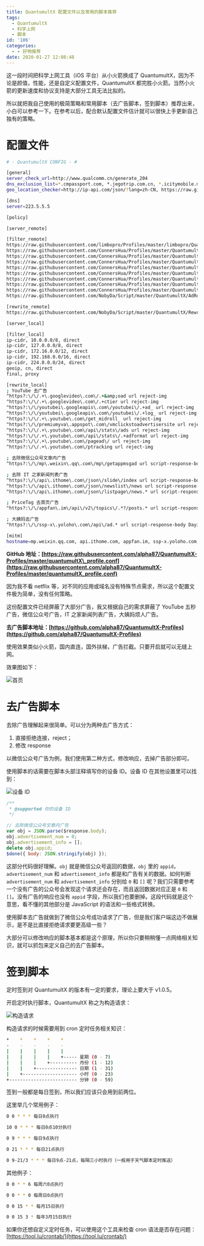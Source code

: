 ```yaml
---
title: QuantumultX 配置文件以及常用的脚本推荐
tags:
  - QuantumultX
  - 科学上网
  - 脚本
id: '106'
categories:
  - - 好物推荐
date: 2020-01-27 12:08:48
---
```


这一段时间把科学上网工具（iOS 平台）从小火箭换成了 QuantumultX，因为不论是颜值，性能，还是自定义配置文件，QuantumultX 都完胜小火箭。当然小火箭的更新速度和协议支持是大部分工具无法比拟的。

所以就把我自己使用的极简策略和常用脚本（去广告脚本，签到脚本）推荐出来，小白可以参考一下。在参考以后，配合默认配置文件估计就可以很快上手更新自己独有的策略。
<!-- more -->
# 配置文件

```bash
# - QuantumultX CONFIG - #

[general]
server_check_url=http://www.qualcomm.cn/generate_204
dns_exclusion_list=*.cmpassport.com, *.jegotrip.com.cn, *.icitymobile.mobi, *.pingan.com.cn, *.cmbchina.com
geo_location_checker=http://ip-api.com/json/?lang=zh-CN, https://raw.githubusercontent.com/KOP-XIAO/QuantumultX/master/Scripts/IP_API.js

[dns]
server=223.5.5.5

[policy]

[server_remote]

[filter_remote]
https://raw.githubusercontent.com/limbopro/Profiles/master/limbopro/QuantumultX.list, tag=机场域名, enabled=true
https://raw.githubusercontent.com/ConnersHua/Profiles/master/Quantumult/X/Filter/Global.list, tag=国外路线, enabled=true
https://raw.githubusercontent.com/ConnersHua/Profiles/master/Quantumult/X/Filter/ForeignMedia.list, tag=国外视频, force-policy=proxy, enabled=true
https://raw.githubusercontent.com/ConnersHua/Profiles/master/Quantumult/X/Filter/Media/YouTube.list, tag=YouTube, force-policy=proxy, enabled=true
https://raw.githubusercontent.com/ConnersHua/Profiles/master/Quantumult/X/Filter/DomesticMedia.list, tag=国内视频, force-policy=direct, enabled=true
https://raw.githubusercontent.com/ConnersHua/Profiles/master/Quantumult/X/Filter/China.list, tag=国内路线, enabled=true
https://raw.githubusercontent.com/ConnersHua/Profiles/master/Quantumult/X/Filter/Hijacking.list, tag=运营商劫持及恶意网站, enabled=true
https://raw.githubusercontent.com/ConnersHua/Profiles/master/Quantumult/X/Filter/Advertising.list, tag=去广告, enabled=true
https://raw.githubusercontent.com/ConnersHua/Profiles/master/Quantumult/X/Filter/Unbreak.list, tag=UNBREAK, enabled=true
https://raw.githubusercontent.com/NobyDa/Script/master/QuantumultX/AdRule.list, tag=NobyDa去广告, enabled=true

[rewrite_remote]
https://raw.githubusercontent.com/NobyDa/Script/master/QuantumultX/Rewrite_lhie1.conf, tag=默认, enabled=true

[server_local]

[filter_local]
ip-cidr, 10.0.0.0/8, direct
ip-cidr, 127.0.0.0/8, direct
ip-cidr, 172.16.0.0/12, direct
ip-cidr, 192.168.0.0/16, direct
ip-cidr, 224.0.0.0/24, direct
geoip, cn, direct
final, proxy

[rewrite_local]
; YouTube 去广告
^https?:\/\/.+\.googlevideo\.com\/.+&amp;oad url reject-img
^https?:\/\/.+\.googlevideo\.com\/.+ctier url reject-img
^https?:\/\/youtubei\.googleapis\.com\/youtubei\/.+ad_ url reject-img
^https?:\/\/youtubei\.googleapis\.com\/youtubei\/.+log_ url reject-img
^https?:\/\/.+\.youtube\.com\/get_midroll_ url reject-img
^https?:\/\/premiumyva\.appspot\.com\/vmclickstoadvertisersite url reject-img
^https?:\/\/.+\.youtube\.com\/api\/stats\/ads url reject-img
^https?:\/\/.+\.youtube\.com\/api\/stats\/.+adformat url reject-img
^https?:\/\/.+\.youtube\.com\/pagead\/ url reject-img
^https?:\/\/.+\.youtube\.com\/ptracking url reject-img

; 去除微信公众号文章内广告
^https?:\/\/mp\.weixin\.qq\.com\/mp\/getappmsgad url script-response-body WeChat.js

; 去除 IT 之家新闻列表广告
^https?:\/\/api\.ithome\.com\/json\/slide\/index url script-response-body ITHome.js
^https?:\/\/api\.ithome\.com\/json\/newslist\/news url script-response-body ITHome.js
^https?:\/\/api\.ithome\.com\/json\/listpage\/news.* url script-response-body ITHome.js

; PriceTag 去首页广告
^https?:\/\/appfan\.im\/api\/v2\/topics\/.*?/posts.* url script-response-body PriceTagAD.js

; 大姨妈去广告
^https?:\/\/ssp-x\.yoloho\.com\/api\/ad.* url script-response-body Dayima.js

[mitm]
hostname=mp.weixin.qq.com, api.ithome.com, appfan.im, ssp-x.yoloho.com, *.googlevideo.com, s.youtube.com, www.youtube.com, youtubei.googleapis.com
```

**GitHub 地址：[https://raw.githubusercontent.com/alpha87/QuantumultX-Profiles/master/quantumultX\_profile.conf](https://raw.githubusercontent.com/alpha87/QuantumultX-Profiles/master/quantumultX_profile.conf)**

因为我不看 netflix 等，对不同的应用或域名没有特殊节点需求，所以这个配置文件极为简单，没有任何策略。

这份配置文件已经屏蔽了大部分广告，我又根据自己的需求屏蔽了 YouTube 五秒广告，微信公众号广告，IT 之家新闻列表广告，大姨妈烦人广告。

**去广告脚本地址：[https://github.com/alpha87/QuantumultX-Profiles](https://github.com/alpha87/QuantumultX-Profiles)**

使用效果类似小火箭，国内直连，国外扶梯，广告拦截。只要开启就可以无缝上网。

效果图如下：

![首页](https://i.loli.net/2020/01/27/Bz9cn6QOeNbrxDo.jpg)

# 去广告脚本

去除广告理解起来很简单。可以分为两种去广告方式：

1.  直接拒绝连接，reject；
2.  修改 response

以微信公众号广告为例，我们使用第二种方式，修改响应，去掉广告部分即可。

使用脚本的话需要在脚本头部注释填写你的设备 ID。设备 ID 在其他设置里可以找到：

![设备 ID](https://i.loli.net/2020/01/27/4Jpwm2SH3xezQYf.jpg)

```javascript
/**
 * @supported 你的设备 ID
 */

// 去除微信公众号文章内广告
var obj = JSON.parse($response.body);
obj.advertisement_num = 0;
obj.advertisement_info = [];
delete obj.appid;
$done({ body: JSON.stringify(obj) });
```

这部分代码很好理解。`obj` 就是微信公众号返回的数据，`obj` 里的 `appid`，`advertisement_num` 和 `advertisement_info` 都是和广告有关的数据。如何判断 `advertisement_num` 和 `advertisement_info` 分别给 `0` 和 `[]` 呢？我们只需要参考一个没有广告的公众号会发现这个请求还会存在，而且返回数据对应正是 `0` 和 `[]`。没有广告的响应也没有 `appid` 字段，所以我们也要删掉。这段代码就是这个意思，看不懂的其他部分是 JavaScript 的语法和一些格式转换。

使用脚本去广告就做到了微信公众号成功请求了广告，但是我们客户端这边不做展示，是不是比直接拒绝请求要更高级一些？

大部分可以修改响应的脚本基本都是这个原理，所以你只要稍稍懂一点网络相关知识，就可以抓包来定义自己的去广告脚本。

# 签到脚本

定时签到对 QuantumultX 的版本有一定的要求，理论上要大于 v1.0.5。

开启定时执行脚本，QuantumultX 称之为构造请求：

![构造请求](https://i.loli.net/2020/01/27/mOx4J5oBakqzisY.jpg)

构造请求的时候需要用到 cron 定时任务相关知识：

```bash
*    *    *    *    *    
-    -    -    -    -    
|    |    |    |    |    
|    |    |    |    +----- 星期 (0 - 7)
|    |    |    +---------- 月份 (1 - 12)
|    |    +--------------- 日期 (1 - 31)
|    +-------------------- 小时 (0 - 23)
+------------------------- 分钟 (0 - 59)
```

签到一般都是每日签到，所以我们应该只会用到前两位。

这里举几个常用例子：

```bash
0 0 * * * 每日0点执行

10 0 * * * 每日0点10分执行

0 9 * * * 每日9点执行

0 21 * * * 每日21点执行

0 9-21/3 * * * 每日9点-21点，每隔三小时执行（一般用于天气脚本定时推送）
```

其他例子：

```bash
0 0 * * 6 每周六0点执行

0 0 * * 0 每周日0点执行

0 0 15 * * 每月15日执行

0 0 15 3 * 每年3月15日执行
```

如果你还想自定义定时任务，可以使用这个工具来检查 cron 语法是否存在问题：[https://tool.lu/crontab/](https://tool.lu/crontab/)